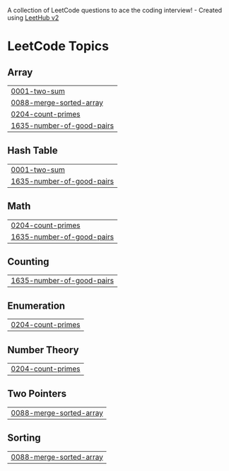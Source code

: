 A collection of LeetCode questions to ace the coding interview! - Created using [LeetHub v2](https://github.com/arunbhardwaj/LeetHub-2.0)
<!---LeetCode Topics Start-->
# LeetCode Topics
## Array
|  |
| ------- |
| [0001-two-sum](https://github.com/RajMandal17/leetcode/tree/master/0001-two-sum) |
| [0088-merge-sorted-array](https://github.com/RajMandal17/leetcode/tree/master/0088-merge-sorted-array) |
| [0204-count-primes](https://github.com/RajMandal17/leetcode/tree/master/0204-count-primes) |
| [1635-number-of-good-pairs](https://github.com/RajMandal17/leetcode/tree/master/1635-number-of-good-pairs) |
## Hash Table
|  |
| ------- |
| [0001-two-sum](https://github.com/RajMandal17/leetcode/tree/master/0001-two-sum) |
| [1635-number-of-good-pairs](https://github.com/RajMandal17/leetcode/tree/master/1635-number-of-good-pairs) |
## Math
|  |
| ------- |
| [0204-count-primes](https://github.com/RajMandal17/leetcode/tree/master/0204-count-primes) |
| [1635-number-of-good-pairs](https://github.com/RajMandal17/leetcode/tree/master/1635-number-of-good-pairs) |
## Counting
|  |
| ------- |
| [1635-number-of-good-pairs](https://github.com/RajMandal17/leetcode/tree/master/1635-number-of-good-pairs) |
## Enumeration
|  |
| ------- |
| [0204-count-primes](https://github.com/RajMandal17/leetcode/tree/master/0204-count-primes) |
## Number Theory
|  |
| ------- |
| [0204-count-primes](https://github.com/RajMandal17/leetcode/tree/master/0204-count-primes) |
## Two Pointers
|  |
| ------- |
| [0088-merge-sorted-array](https://github.com/RajMandal17/leetcode/tree/master/0088-merge-sorted-array) |
## Sorting
|  |
| ------- |
| [0088-merge-sorted-array](https://github.com/RajMandal17/leetcode/tree/master/0088-merge-sorted-array) |
<!---LeetCode Topics End-->